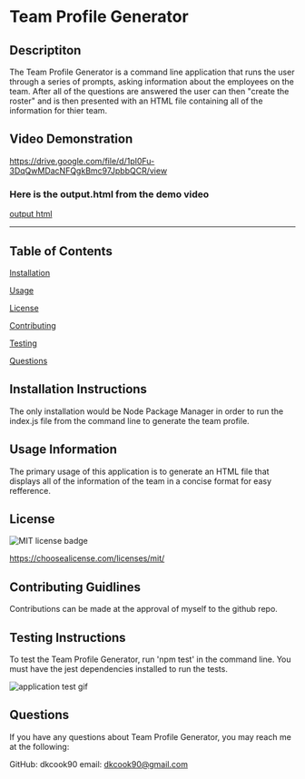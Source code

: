 # Team Profile Generator

  ## Descriptiton

  The Team Profile Generator is a command line application that runs the user through a series of prompts, asking information about the employees on the team. After all of the questions are answered the user can then "create the roster" and is then presented with an HTML file containing all of the information for thier team.

  ## Video Demonstration

  https://drive.google.com/file/d/1pI0Fu-3DqQwMDacNFQgkBmc97JpbbQCR/view

  ### Here is the output.html from the demo video

  [output html](./dist/output.html)

  ----------------------------------------------------------------------------------
  ## Table of Contents
  
[Installation](#installation-instructions)
  
[Usage](#usage-information)
  
[License](#license)
  
[Contributing](#contributing-guidlines)
  
[Testing](#testing-instructions)
  
[Questions](#questions)

  ## Installation Instructions

  The only installation would be Node Package Manager in order to run the index.js file from the command line to generate the team profile.

  ## Usage Information

  The primary usage of this application is to generate an HTML file that displays all of the information of the team in a concise format for easy refference.
  
  ## License

  
![MIT license badge](https://img.shields.io/badge/license-MIT-green) 
 
https://choosealicense.com/licenses/mit/

  ## Contributing Guidlines

  Contributions can be made at the approval of myself to the github repo.

  ## Testing Instructions

  To test the Team Profile Generator, run 'npm test' in the command line. You must have the jest dependencies installed to run the tests.


  ![application test gif](/assets/Untitled_%20Mar%2010%2C%202022%2010_44%20PM.gif)


  ## Questions

  If you have any questions about Team Profile Generator, you may reach me at the following:

  GitHub: dkcook90
  email: dkcook90@gmail.com
  
